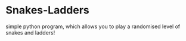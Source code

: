# Snakes-Ladders
simple python program, which allows you to play a randomised level of snakes and ladders!
